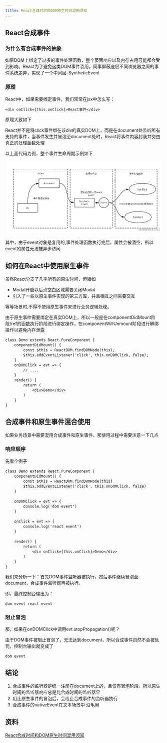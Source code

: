 ```yaml
---
title: React合成时间和DOM原生时间混用须知
---
```


## React合成事件
### 为什么有合成事件的抽象
如果DOM上绑定了过多的事件处理函数，整个页面响应以及内存占用可能都会受到影响。React为了避免这类DOM事件滥用，同事屏蔽底层不同浏览器之间的事件系统差异，实现了一个中间层-SyntheticEvent

### 原理
React中，如果需要绑定事件，我们常常在jsx中怎么写：
```
<div onClick={this.onClick}>React事件</div>
```
原理大致如下

React并不是将click事件绑在该div的真实DOM上，而是在document处监听所有支持的事件，当事件发生并冒泡至document处时，React将事件内容封装并交由真正的处理函数处理

以上面代码为例，整个事件生命周期示例如下

![React合成事件](./images/8792eeae6dc6011274986acf42a76b15_tplv-t2oaga2asx-watermark.jpg)

其中，由于event对象是复用的,事件处理函数执行完后，属性会被清空，所以event的属性无法被异步访问

## 如何在React中使用原生事件
虽然React分支了几乎所有的原生时间，但诸如
- Modal开启以后点空白区域需要关闭Modal
- 引入了一些以原生事件实现的第三方库，并且相互之间需要交互

等等场景时,不得不使用原生事件来进行业务逻辑处理。

由于原生事件需要绑定在真实DOM上，所以一般是在componentDidMount阶段/ref的函数执行阶段进行绑定操作，在componentWillUnmount阶段进行解绑操作以避免内存泄露

```
class Demo extends React.PureComponent {
    componentDidMount() {
        const $this = ReactDOM.findDOMNode(this);
        $this.addEventListener('click', this.onDOMClick, false);
    }
    onDOMClick = evt => {
        // ....
    }
    render() {
        return (
            <div>Demo</div>
        )
    }
}
```
## 合成事件和原生事件混合使用
如果业务场景中需要混用合成事件和原生事件，那使用过程中需要注意一下几点

### 响应顺序
先看个例子
```
class Demo extends React.PureComponent {
    componentDidMount() {
        const $this = ReactDOM.findDOMNode(this)
        $this.addEventListener('click', this.onDOMClick, false)
    }

    onDOMClick = evt => {
        console.log('dom event')
    }
    
    onClick = evt => {
        console.log('react event')
    }

    render() {
        return (
            <div onClick={this.onClick}>Demo</div>
        )
    }
}
```
我们来分析一下：首先DOM事件监听器被执行，然后事件继续冒泡至document，合成事件监听器再被执行。

即，最终控制台输出为：

```
dom event react event
```
### 阻止冒泡
那，如果在onDOMClick中调用evt.stopPropagation()呢？

由于DOM事件被阻止冒泡了，无法达到document，所以合成事件自然不会被处罚，控制台输出就变成了
```
dom event
```

## 结论
1. 合成事件的监听器是统一注册在document上的，且仅有冒泡阶段。所以原生时间的监听器响应总是比合成时间的监听器早
2. 阻止原生事件的冒泡后，会阻止合成事件的监听器执行
3. 合成事件的nativeEvent在文本场景中 没毛用


## 资料
[React合成时间和DOM原生时间混用须知](https://juejin.cn/post/6844903502729183239)
